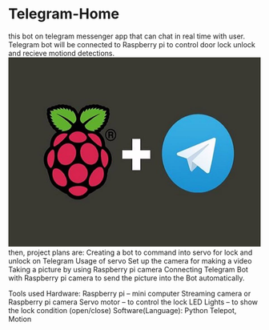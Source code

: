 # Telegram-Home

this bot on telegram messenger app that can chat in real time with user. Telegram bot will be connected to Raspberry pi to control door lock unlock and recieve motiond detections.
![Screenshot](telegramvspi.jpg)
then, project plans are:
 Creating a bot to command into servo for lock and unlock on Telegram
 Usage of servo
 Set up the camera for making a video
 Taking a picture by using Raspberry pi camera
 Connecting Telegram Bot with Raspberry pi camera to send the picture into the Bot automatically.
 
Tools used
Hardware:
Raspberry pi – mini computer
Streaming camera or Raspberry pi camera
Servo motor – to control the lock
LED Lights – to show the lock condition (open/close)
Software(Language):
Python 
Telepot, Motion


